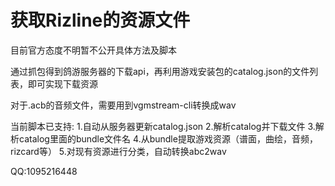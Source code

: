 # 获取Rizline的资源文件

目前官方态度不明暂不公开具体方法及脚本

通过抓包得到鸽游服务器的下载api，再利用游戏安装包的catalog.json的文件列表，即可实现下载资源

对于.acb的音频文件，需要用到vgmstream-cli转换成wav

当前脚本已支持:
1.自动从服务器更新catalog.json
2.解析catalog并下载文件
3.解析catalog里面的bundle文件名
4.从bundle提取游戏资源（谱面，曲绘，音频，rizcard等）
5.对现有资源进行分类，自动转换abc2wav

QQ:1095216448